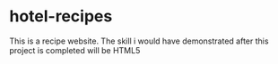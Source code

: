 # hotel-recipes
This is a recipe website.
The skill i would have demonstrated after this project is completed will be HTML5